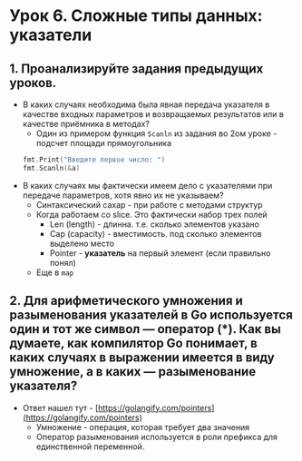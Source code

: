 # Урок 6. Сложные типы данных: указатели

## 1. Проанализируйте задания предыдущих уроков.

* В каких случаях необходима была явная передача указателя в качестве входных параметров и возвращаемых результатов или в качестве приёмника в методах?
  * Один из примером функция `Scanln` из задания во 2ом уроке - подсчет площади прямоугольника
  ```go
  fmt.Print("Введите первое число: ")
  fmt.Scanln(&a)
  ```
* В каких случаях мы фактически имеем дело с указателями при передаче параметров, хотя явно их не указываем?
  * Синтаксический сахар - при работе с методами структур
  * Когда работаем со slice. Это фактически набор трех полей
    * Len (length) - длинна. т.е. сколько элементов указано
    * Cap (capacity) - вместимость. под сколько элементов выделено место
    * Pointer - **указатель** на первый элемент (если правильно понял)
  * Еще в `map`

## 2. Для арифметического умножения и разыменования указателей в Go используется один и тот же символ — оператор (*). Как вы думаете, как компилятор Go понимает, в каких случаях в выражении имеется в виду умножение, а в каких — разыменование указателя?
* Ответ нашел тут - [https://golangify.com/pointers](https://golangify.com/pointers)
  * Умножение - операция, которая требует два значения
  * Оператор разыменования используется в роли префикса для единственной переменной.